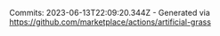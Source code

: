 Commits: 2023-06-13T22:09:20.344Z - Generated via https://github.com/marketplace/actions/artificial-grass
<br>
